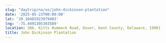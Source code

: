 ```yaml
---
slug: "daytrip/na/us/john-dickinson-plantation"
date: '2025-05-23T00:00:00'
lat: '39.10401923979403'
lng: '-75.4491305303589'
location: 306, Kitts Hummock Road, Dover, Kent County, Delaware, 19901, United States
title: John Dickinson Plantation
---
```



